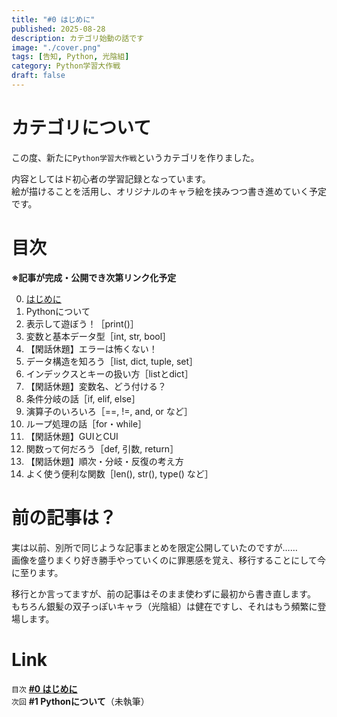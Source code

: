 ```yaml
---
title: "#0 はじめに"
published: 2025-08-28
description: カテゴリ始動の話です
image: "./cover.png"
tags: [告知, Python, 光陰組]
category: Python学習大作戦
draft: false
---
```


# カテゴリについて

この度、新たに`Python学習大作戦`というカテゴリを作りました。  
  
内容としてはド初心者の学習記録となっています。  
絵が描けることを活用し、オリジナルのキャラ絵を挟みつつ書き進めていく予定です。  


# 目次

**※記事が完成・公開でき次第リンク化予定**  
  
0. [はじめに](https://atfullspeed.github.io/1mk3_blog/posts/python_00/)
1. Pythonについて
2. 表示して遊ぼう！［print()］
3. 変数と基本データ型［int, str, bool］
4. 【閑話休題】エラーは怖くない！
5. データ構造を知ろう［list, dict, tuple, set］
6. インデックスとキーの扱い方［listとdict］
7. 【閑話休題】変数名、どう付ける？
8. 条件分岐の話［if, elif, else］
9. 演算子のいろいろ［==, !=, and, or など］
10. ループ処理の話［for・while］
11. 【閑話休題】GUIとCUI
12. 関数って何だろう［def, 引数, return］
13. 【閑話休題】順次・分岐・反復の考え方
14. よく使う便利な関数［len(), str(), type() など］


# 前の記事は？

実は以前、別所で同じような記事まとめを限定公開していたのですが……  
画像を盛りまくり好き勝手やっていくのに罪悪感を覚え、移行することにして今に至ります。  
  
移行とか言ってますが、前の記事はそのまま使わずに最初から書き直します。  
もちろん銀髪の双子っぽいキャラ（光陰組）は健在ですし、それはもう頻繁に登場します。  


# Link

`目次` [**#0 はじめに**](https://atfullspeed.github.io/1mk3_blog/posts/python_00/)  
`次回` **#1 Pythonについて**（未執筆）